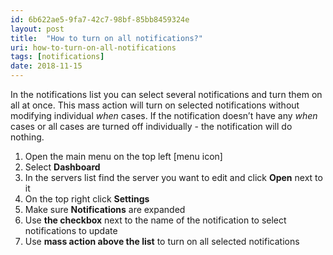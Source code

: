 ```yaml
---
id: 6b622ae5-9fa7-42c7-98bf-85bb8459324e
layout: post
title:  "How to turn on all notifications?"
uri: how-to-turn-on-all-notifications
tags: [notifications]
date: 2018-11-15
---
```


In the notifications list you can select several notifications and turn them on all at once. This mass action will turn on selected notifications without modifying individual _when_ cases. If the notification doesn’t have any _when_ cases or all cases are turned off individually - the notification will do nothing.

<!-- more -->

1.  Open the main menu on the top left \[menu icon\]
2.  Select **Dashboard**
3.  In the servers list find the server you want to edit and click **Open** next to it
4.  On the top right click **Settings**
5.  Make sure **Notifications** are expanded
6.  Use **the checkbox** next to the name of the notification to select <wiki>notifications</wiki> to update
7.  Use **mass action above the list** to turn on all selected <wiki>notifications</wiki>